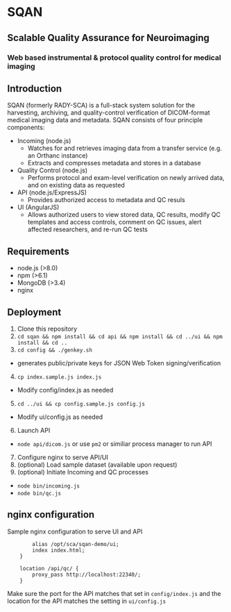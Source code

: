 # SQAN
## Scalable Quality Assurance for Neuroimaging

### Web based instrumental & protocol quality control for medical imaging

## Introduction

SQAN (formerly RADY-SCA) is a full-stack system solution for the harvesting, archiving, and quality-control verification of DICOM-format medical imaging data and metadata.  SQAN consists of four principle components:

* Incoming (node.js)
  * Watches for and retrieves imaging data from a transfer service (e.g. an Orthanc instance)
  * Extracts and compresses metadata and stores in a database
* Quality Control (node.js)
  * Performs protocol and exam-level verification on newly arrived data, and on existing data as requested
* API (node.js/ExpressJS)
  * Provides authorized access to metadata and QC resuls
* UI (AngularJS)
  * Allows authorized users to view stored data, QC results, modify QC templates and access controls, comment on QC issues, alert affected researchers, and re-run QC tests
  
  
## Requirements

* node.js (>8.0)
* npm (>6.1)
* MongoDB (>3.4)
* nginx


## Deployment

1.  Clone this repository
2.  `cd sqan && npm install && cd api && npm install && cd ../ui && npm install && cd ..`
3.  `cd config && ./genkey.sh`
  * generates public/private keys for JSON Web Token signing/verification
4.  `cp index.sample.js index.js`
  * Modify config/index.js as needed
5. `cd ../ui && cp config.sample.js config.js`
  * Modify ui/config.js as needed
6.  Launch API
  * `node api/dicom.js` or use `pm2` or similiar process manager to run API
7.  Configure nginx to serve API/UI 
8.  (optional) Load sample dataset (available upon request)
9.  (optional) Initiate Incoming and QC processes
  * `node bin/incoming.js`
  * `node bin/qc.js`

## nginx configuration

Sample nginx configuration to serve UI and API
  
```location /sqan {
        alias /opt/sca/sqan-demo/ui;
        index index.html;
    }
    
    location /api/qc/ {
        proxy_pass http://localhost:22340/;
    }
```

Make sure the port for the API matches that set in `config/index.js` and the location for the API matches the setting in `ui/config.js`
